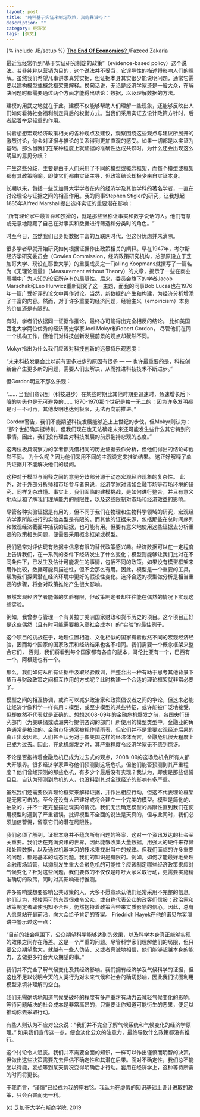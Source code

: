 ```yaml
---
layout: post
title: "纯粹基于实证来制定政策，真的靠谱吗？"
description: ""
category: 经济学
tags: [杂文]
---
```

{% include JB/setup %}
<a href="https://fareedzakaria.com/columns/2019/1/22/the-end-of-economics"><strong>The End Of Economics?</strong> </a>
  /Fazeed Zakaria


<p>最近我经常听到“基于实证研究制定的政策”（evidence-based policy）这个说法。若非纯粹以营销为目的，这个说法并不妥当，它误导性的描述将影响人们的理解。虽然我们希望凡事讲求真凭实据，但证据本身其实很少能说明问题，通常它需要以建构模型或概念框架来解释。换句话说，无论是经济学家还是一般大众，在解决问题时都需要通过两个方面才能得出结论：数据，以及理解数据的方法。</p>
<p>建模的用武之地就在于此。建模不仅能够帮助人们理解一些现象，还能够反映出人们如何看待社会福利制定背后的权衡方式。当我们采用实证去设计政策方针时，后者起着举足轻重的作用。</p>
<p>试着想想宏观经济政策相关的各种观点及建议，观察围绕这些观点与建议所展开的激烈讨论，你会对证据与推论的关系得到更加直观的感受。如果一切都是以实证为基础，那么当我们在某种程度上就证据的准确性达成共识时，为什么还会出现这么明显的意见分歧？</p>
<p>产生这些分歧，主要是由于人们采用了不同的模型或概念框架，而每个模型或框架都有其政策隐喻。即使它们都由实证主导，但政策结论却极少来自实证本身。</p>
<p>长期以来，包括一些芝加哥大学学者在内的经济学及其他学科的著名学者，一直在讨论理论与证据之间的相互作用。我的同事Stephen Stigler的研究，让我想起1885年Alfred Marshall提出选择实证的重要潜在影响：</p>
<p>”所有理论家中最鲁莽和狡猾的，就是那些坚称让事实和数字说话的人。他们有意或无意地隐藏了自己在对事实和数据进行筛选和分类时的角色。“</p>
<p>时至今日，虽然我们已身处数据丰富的互联网时代，但这份忧虑并未消除。</p>


<p>很多学者早就开始研究如何根据证据作出政策相关的阐释。早在1947年，考尔斯经济学研究委员会（Cowles Commission，经济政策研究机构，总部原设立于芝加哥大学、现设在耶鲁大学）的重要成员之一Tjalling Koopmans就撰写了一篇名为《无理论测量》（Measurement without Theory）的文章，揭示了一些在商业周期中广为人知的论证所存有的局限性。后来，委员会旗下的学者Jacob Marschak和Leo Hurwicz重新研究了这一主题，而我的同事Bob Lucas也在1976年一篇广受好评的论文中再作讨论。当然，新数据的产生和构建，为经济分析增添了丰富的内容。然而，对于许多重要的经济问题，经验主义（empiricism）本身的价值还是有限的。</p>
<p>有时，学者们依据同一证据作推论，最终亦可能得出完全相反的结论。 比如美国西北大学两位优秀的经济历史学家Joel Mokyr和Robert Gordon， 尽管他们在同一个机构工作，但他们对科技创新发展前景的观点却截然不同。 </p>
<p>Mokyr指出为什么我们应该对科技创新的远景持乐观态度：</p>
<p>“未来科技发展会比以前有更多进步的原因有很多 — — 也许最重要的是，科技创新会产生更多新的问题，需要人们去解决，从而推进科技技术不断进步。”</p>
<p>但Gordon明显不那么乐观：</p>
<p>“...... 当我们意识到（科技进步）在某些时期比其他时期更迅速时，急速增长后下降的势头也是无可避免的...... 1870-1970那个世纪是独一无二的：因为许多发明都是可一不可再，其他发明也达到极限，无法再向前推进。”</p>
<p>Gordon警告，我们不能期望科技发展能够追上上世纪的步伐，但Mokyr则认为： “那个世纪确实挺特别，但我们现在也无法确定未来还可能发生些什么其它特别的事情。因此，我们没有理由对科技发展的前景抱持悲观的态度。”</p>
<p>这两位极具洞察力的学者都凭借相同的历史证据去作分析，但他们得出的结论却截然不同。 为什么呢？因为他们采用不同的主观设定来推论结果。 这正好解释了单凭证据并不能解决他们的疑问。</p>
<p>这种对于模型与阐释之间的意见分歧部分源于动态宏观经济现象的复杂性。 此外，对于外部分析师和市场参与者来说，经济学家对诸如金融市场等市场环境的研究，同样复杂难懂。事实上，我们面临的建模挑战，是如何进行整合，并且有意义地承认和了解我们理解能力的局限性，以及这些限制对市场和经济效益的影响。</p>
<p>尽管各种实验证据是有用的，但不同于我们在物理和生物科学领域的研究，宏观经济学家所能进行的实验类型是有限的。而其他的证据来源，包括那些在总时间序列和微观经济截面中捕获的证据，也可能有用。但要有意义地使用这些证据去分析重要的政策相关问题，便需要采用概念框架或模型。</p>
<p>我们通常对评估现有数据中信息有限的替代政策感兴趣。经济数据可以在一定程度上告诉我们，在一系列的条件下经济发生了什么变化；模型则能够让我们比对在不同条件下，已发生及估计可能发生的事情，包括不同的政策。如果没有模型框架来用作比较，数据可能具描述性，但不会那么有用。因此，模型是一个重要的工具，帮助我们探索潜在经济环境中更好的假设性变化。选择合适的模型做分析是相当重要的步骤，将会对政策推论产生很大影响。</p>
<p>虽然宏观经济学者能做的实验有限，但政策制定者却往往能在偶然的情况下实现这些实验。 </p>
<p>例如，我曾参与管理一个有关拉丁美洲国家财政和货币历史的项目。这个项目正好是这些偶然（且有时可能需要投入高社会成本）的“实验”的最佳例子。</p>
<p>这个项目的挑战在于，地理位置相近、文化相似的国家有着截然不同的宏观经济经验，因而每个国家的国家政策和经济结果也各不相同。我们需要一个概念框架来整合它们， 否则，我们将看到每个国家都有各自的版本，哥伦比亚有一个，巴西有一个，阿根廷也有一个。</p>
<p>那么，我们如何从所有证据中汲取经验教训，并整合出一种有助于思考其他背景下货币与财政政策之间相互作用的方式呢？此时构建一个合适的理论框架就非常必要了。</p>




<p>模型之间的相互协调，或许可以减少政治家和政策倡议者之间的争论，但这未必能让经济学像科学一样有用：模型，或至少模型的某些特征，或许能被广泛地接受，但却依然不代表就是正确的。想想2008-09年的金融危机爆发之前，各国央行研究部门（为美联储或欧洲央行提供咨询的部门）所使用的模型类型中，金融业的角色通常是被动的。金融市场通常被视作晴雨表，但它们并不是重要宏观经济后果的真正出发因素。人们甚至认为对于像美国这样的经济体而言，金融危机很大程度上已成为过去。因此，在危机爆发之时，其严重程度令经济学家无不感到惊讶。</p>
<p>不论是否抱持着金融危机已成为过去式的观点，2008-09的这场危机令所有人都大开眼界。很多经济学家声称他们预测到这场危机，但他们能否预测到其严重程度？他们曾经预测的那些危机，有多少个最后没有实现？我认为，即使是那些信誓旦旦、自认为预测到危机的人，也没料到其对全球经济的影响有多严重。</p>

<p>虽然我们还需要依靠理论框架来解释证据，并作出相应行动，但这不代表理论框架是无懈可击的。至今还没有人已建好或将会建立一个完美的模型。模型是简化的、抽象的，并不一定完整描述现实的情况。我们无法确定模型的局限性直到我们在使用模型时遇到了严重错误。批评模型不全面的说法是天真的，但与此同时，我们必须加倍警惕，留意它们的潜在局限性。</p>
<p>我们必须了解到，证据本身并不蕴含所有问题的答案，这对一个资讯发达的社会至关重要。我们活在充满资讯的世界，因此能够收集大量数据，用强大的硬件来存储和处理数据，以及通过机器学习的技术来找出当中的规律。但我们面临的许多重要的问题，都是基本的动态问题。我们的知识是有限的。例如，如何才能最好地处理金融市场监管，以抑制发生重大金融危机的可能性？应该制定哪些经济政策来应对气候变化？针对这些问题，我们要做的不仅仅是呼吁大家采取行动，更需要实施精准确切的政策，同时对其影响进行推测。</p>
<p>许多影响或想要影响公共政策的人，大多不愿意承认他们经常采用不完整的信息。他们认为，模棱两可的东西很难令公众、或自称代表公众的政客们信服：政治家和政策制定者即使明知不合理，仍然抱持着政策会带来实质影响的信心。因此，总有人愿意站在最前沿，向大众给予肯定的答案。 Friedrich Hayek在他的诺贝尔奖演讲中警示过这一点：</p>
<p>“目前的社会氛围下，公众期望科学能够达到的效果，以及科学本身真正能够实现的效果之间存在落差。这是一个严重的问题。尽管科学家们理解他们的局限，但只要公众期望愈大，就越有一些人伪装、又或者真诚地相信，他们能够超越本身的能力，去做更多符合大众期望的事。”</p>
<p>我们并不完全了解气候变化及其经济影响。我们拥有经济学及气候科学的证据，但这也不足以说明今天的人类行为对未来气候和社会的确切影响，因此我们试图利用模型来填补理解的空白。</p>
<p>我们无需确切地知道气候受破坏的程度有多严重才有动力去减轻气候变化的影响。等待问题解决的社会成本是非常高昂的，只需要让你知道可能衍生的恶果，便足以推动你去采取行动。</p>
<p>有些人则认为不应对公众说：“我们并不完全了解气候系统和气候变化的经济学原理。” 如果我们宣传这一点，便会淡化公众的注意力，最终导致什么政策都没有推行。</p>
<p>这个讨论令人沮丧。我们并不需要全面的知识，一样可以作出谨慎而明智的决策，但做出这些决策需要先去评估不确定性和其潜在后果。面对不确定性，我们总不能坐以待毙，妄想等到某天情况变得明确后才行动。套用在经济学上，这种等待所需的时间将更长。</p>
<p>于我而言，“谨慎”已经成为我的座右铭。我认为在虚假的知识基础上设计进取的政策，只会百害而无一利。</p>
<p>(c) 芝加哥大学布斯商学院, 2019</p>
<p></p>
<p></p>
